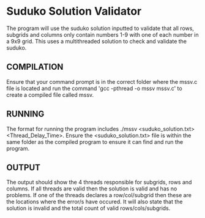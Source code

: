 # Suduko Solution Validator

The program will use the suduko solution inputted to validate that all rows, subgrids and columns
only contain numbers 1-9 with one of each number in a 9x9 grid. This uses a multithreaded solution
to check and validate the suduko.


## COMPILATION

Ensure that your command prompt is in the correct folder where the mssv.c file is located and
run the command 'gcc -pthread -o mssv mssv.c' to create a compiled file called mssv.

## RUNNING

The format for running the program includes ./mssv <suduko_solution.txt> <Thread_Delay_Time>.
Ensure the <suduko_solution.txt> file is within the same folder as the compiled program to ensure
it can find and run the program.

## OUTPUT

The output should show the 4 threads responsible for subgrids, rows and columns. If all threads are
valid then the solution is valid and has no problems. If one of the threads declares a row/col/subgrid
then these are the locations where the error/s have occured. It will also state that the 
solution is invalid and the total count of valid rows/cols/subgrids.
